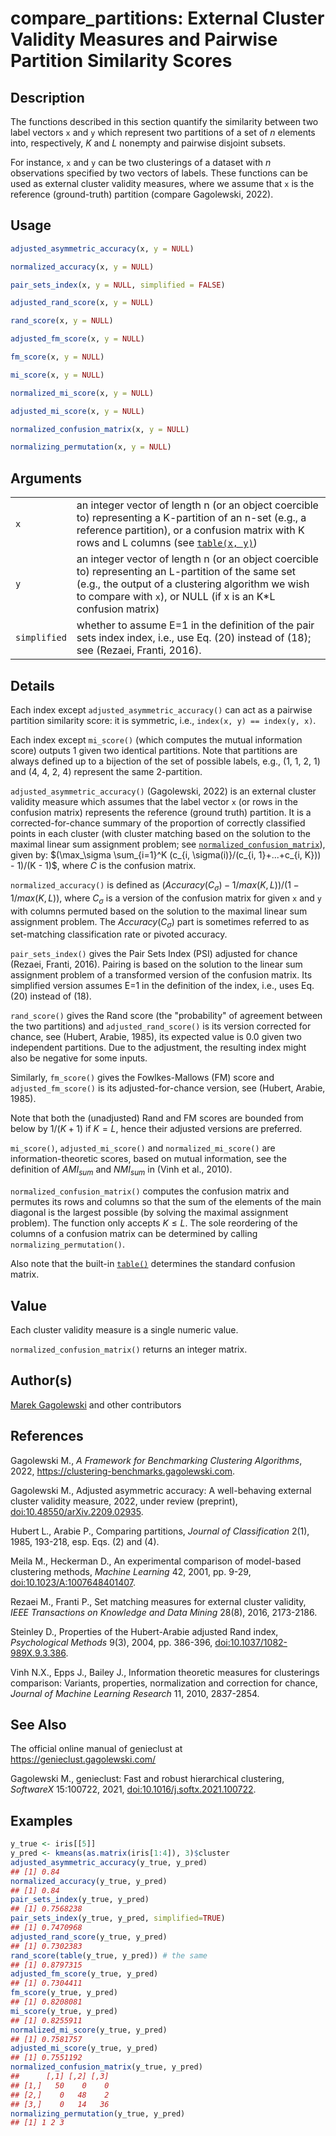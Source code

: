 # compare_partitions: External Cluster Validity Measures and Pairwise Partition Similarity Scores

## Description

The functions described in this section quantify the similarity between two label vectors `x` and `y` which represent two partitions of a set of $n$ elements into, respectively, $K$ and $L$ nonempty and pairwise disjoint subsets.

For instance, `x` and `y` can be two clusterings of a dataset with $n$ observations specified by two vectors of labels. These functions can be used as external cluster validity measures, where we assume that `x` is the reference (ground-truth) partition (compare Gagolewski, 2022).

## Usage

``` r
adjusted_asymmetric_accuracy(x, y = NULL)

normalized_accuracy(x, y = NULL)

pair_sets_index(x, y = NULL, simplified = FALSE)

adjusted_rand_score(x, y = NULL)

rand_score(x, y = NULL)

adjusted_fm_score(x, y = NULL)

fm_score(x, y = NULL)

mi_score(x, y = NULL)

normalized_mi_score(x, y = NULL)

adjusted_mi_score(x, y = NULL)

normalized_confusion_matrix(x, y = NULL)

normalizing_permutation(x, y = NULL)
```

## Arguments

|              |                                                                                                                                                                                                                                                                           |
|--------------|---------------------------------------------------------------------------------------------------------------------------------------------------------------------------------------------------------------------------------------------------------------------------|
| `x`          | an integer vector of length n (or an object coercible to) representing a K-partition of an n-set (e.g., a reference partition), or a confusion matrix with K rows and L columns (see [`table(x, y)`](https://stat.ethz.ch/R-manual/R-devel/library/base/html/table.html)) |
| `y`          | an integer vector of length n (or an object coercible to) representing an L-partition of the same set (e.g., the output of a clustering algorithm we wish to compare with `x`), or NULL (if x is an K\*L confusion matrix)                                                |
| `simplified` | whether to assume E=1 in the definition of the pair sets index index, i.e., use Eq. (20) instead of (18); see (Rezaei, Franti, 2016).                                                                                                                                     |

## Details

Each index except `adjusted_asymmetric_accuracy()` can act as a pairwise partition similarity score: it is symmetric, i.e., `index(x, y) == index(y, x)`.

Each index except `mi_score()` (which computes the mutual information score) outputs 1 given two identical partitions. Note that partitions are always defined up to a bijection of the set of possible labels, e.g., (1, 1, 2, 1) and (4, 4, 2, 4) represent the same 2-partition.

`adjusted_asymmetric_accuracy()` (Gagolewski, 2022) is an external cluster validity measure which assumes that the label vector `x` (or rows in the confusion matrix) represents the reference (ground truth) partition. It is a corrected-for-chance summary of the proportion of correctly classified points in each cluster (with cluster matching based on the solution to the maximal linear sum assignment problem; see [`normalized_confusion_matrix`](compare_partitions.md)), given by: $(\max_\sigma \sum_{i=1}^K (c_{i, \sigma(i)}/(c_{i, 1}+...+c_{i, K})) - 1)/(K - 1)$, where $C$ is the confusion matrix.

`normalized_accuracy()` is defined as $(Accuracy(C_\sigma)-1/max(K,L))/(1-1/max(K,L))$, where $C_\sigma$ is a version of the confusion matrix for given `x` and `y` with columns permuted based on the solution to the maximal linear sum assignment problem. The $Accuracy(C_\sigma)$ part is sometimes referred to as set-matching classification rate or pivoted accuracy.

`pair_sets_index()` gives the Pair Sets Index (PSI) adjusted for chance (Rezaei, Franti, 2016). Pairing is based on the solution to the linear sum assignment problem of a transformed version of the confusion matrix. Its simplified version assumes E=1 in the definition of the index, i.e., uses Eq. (20) instead of (18).

`rand_score()` gives the Rand score (the \"probability\" of agreement between the two partitions) and `adjusted_rand_score()` is its version corrected for chance, see (Hubert, Arabie, 1985), its expected value is 0.0 given two independent partitions. Due to the adjustment, the resulting index might also be negative for some inputs.

Similarly, `fm_score()` gives the Fowlkes-Mallows (FM) score and `adjusted_fm_score()` is its adjusted-for-chance version, see (Hubert, Arabie, 1985).

Note that both the (unadjusted) Rand and FM scores are bounded from below by $1/(K+1)$ if $K=L$, hence their adjusted versions are preferred.

`mi_score()`, `adjusted_mi_score()` and `normalized_mi_score()` are information-theoretic scores, based on mutual information, see the definition of $AMI_{sum}$ and $NMI_{sum}$ in (Vinh et al., 2010).

`normalized_confusion_matrix()` computes the confusion matrix and permutes its rows and columns so that the sum of the elements of the main diagonal is the largest possible (by solving the maximal assignment problem). The function only accepts $K \leq L$. The sole reordering of the columns of a confusion matrix can be determined by calling `normalizing_permutation()`.

Also note that the built-in [`table()`](https://stat.ethz.ch/R-manual/R-devel/library/base/html/table.html) determines the standard confusion matrix.

## Value

Each cluster validity measure is a single numeric value.

`normalized_confusion_matrix()` returns an integer matrix.

## Author(s)

[Marek Gagolewski](https://www.gagolewski.com/) and other contributors

## References

Gagolewski M., *A Framework for Benchmarking Clustering Algorithms*, 2022, <https://clustering-benchmarks.gagolewski.com>.

Gagolewski M., Adjusted asymmetric accuracy: A well-behaving external cluster validity measure, 2022, under review (preprint), [doi:10.48550/arXiv.2209.02935](https://doi.org/10.48550/arXiv.2209.02935).

Hubert L., Arabie P., Comparing partitions, *Journal of Classification* 2(1), 1985, 193-218, esp. Eqs. (2) and (4).

Meila M., Heckerman D., An experimental comparison of model-based clustering methods, *Machine Learning* 42, 2001, pp. 9-29, [doi:10.1023/A:1007648401407](https://doi.org/10.1023/A%3A1007648401407).

Rezaei M., Franti P., Set matching measures for external cluster validity, *IEEE Transactions on Knowledge and Data Mining* 28(8), 2016, 2173-2186.

Steinley D., Properties of the Hubert-Arabie adjusted Rand index, *Psychological Methods* 9(3), 2004, pp. 386-396, [doi:10.1037/1082-989X.9.3.386](https://doi.org/10.1037/1082-989X.9.3.386).

Vinh N.X., Epps J., Bailey J., Information theoretic measures for clusterings comparison: Variants, properties, normalization and correction for chance, *Journal of Machine Learning Research* 11, 2010, 2837-2854.

## See Also

The official online manual of <span class="pkg">genieclust</span> at <https://genieclust.gagolewski.com/>

Gagolewski M., <span class="pkg">genieclust</span>: Fast and robust hierarchical clustering, *SoftwareX* 15:100722, 2021, [doi:10.1016/j.softx.2021.100722](https://doi.org/10.1016/j.softx.2021.100722).

## Examples




```r
y_true <- iris[[5]]
y_pred <- kmeans(as.matrix(iris[1:4]), 3)$cluster
adjusted_asymmetric_accuracy(y_true, y_pred)
## [1] 0.84
normalized_accuracy(y_true, y_pred)
## [1] 0.84
pair_sets_index(y_true, y_pred)
## [1] 0.7568238
pair_sets_index(y_true, y_pred, simplified=TRUE)
## [1] 0.7470968
adjusted_rand_score(y_true, y_pred)
## [1] 0.7302383
rand_score(table(y_true, y_pred)) # the same
## [1] 0.8797315
adjusted_fm_score(y_true, y_pred)
## [1] 0.7304411
fm_score(y_true, y_pred)
## [1] 0.8208081
mi_score(y_true, y_pred)
## [1] 0.8255911
normalized_mi_score(y_true, y_pred)
## [1] 0.7581757
adjusted_mi_score(y_true, y_pred)
## [1] 0.7551192
normalized_confusion_matrix(y_true, y_pred)
##      [,1] [,2] [,3]
## [1,]   50    0    0
## [2,]    0   48    2
## [3,]    0   14   36
normalizing_permutation(y_true, y_pred)
## [1] 1 2 3
```
